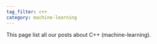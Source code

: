 ```yaml
---
tag_filter: c++
category: machine-learning
---
```


This page list all our posts about C++ (machine-learning).
